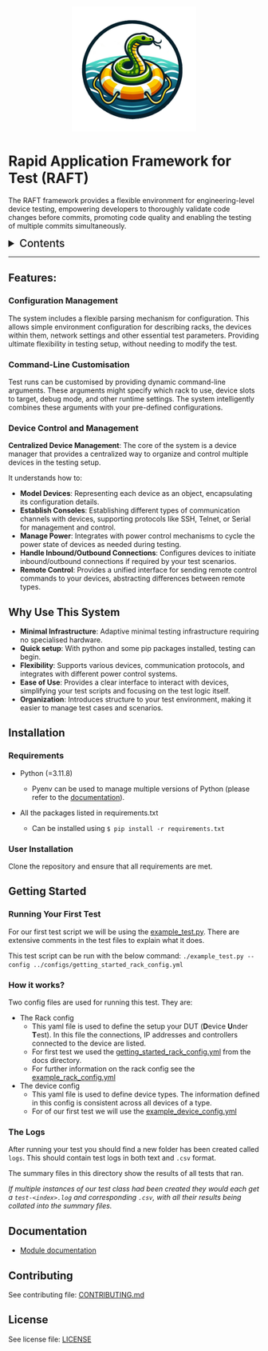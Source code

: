 <div style="text-align:center"><img src="./docs/images/RAFT_Logo_250.png"/></div>

# Rapid Application Framework for Test (RAFT)

The RAFT framework provides a flexible environment for engineering-level device testing, empowering developers to thoroughly validate code changes before commits, promoting code quality and enabling the testing of multiple commits simultaneously.


<details>
  <summary id=toc>Contents </summary>
  
  * [Features](#features)
  * [Why Use This System](#why-use-this-system)
  * [Installation](#installation)
    * [Requirements](#requirements)
    * [User Installation](#user-installation)
  * [Getting Started](#getting-started)
    * [Running Your First Test](#running-your-first-test)
    * [How it works?](#how-it-works)
    * [The Logs](#the-logs)
  * [Documentation](#documentation)
  * [Contributing](#contributing)
  * [License](#license)
</details>

---

## Features:

### Configuration Management

The system includes a flexible parsing mechanism for configuration. This allows simple environment configuration for describing racks, the devices within them, network settings and other essential test parameters. Providing ultimate flexibility in testing setup, without needing to modify the test.

### Command-Line Customisation

Test runs can be customised by providing dynamic command-line arguments. These arguments might specify which rack to use, device slots to target, debug mode, and other runtime settings. The system intelligently combines these arguments with your pre-defined configurations.

### Device Control and Management

**Centralized Device Management**: The core of the system is a device manager that provides a centralized way to organize and control multiple devices in the testing setup. 

It understands how to:
- **Model Devices**: Representing each device as an object, encapsulating its configuration details.
- **Establish Consoles**: Establishing different types of communication channels with devices, supporting protocols like SSH, Telnet, or Serial for management and control.
- **Manage Power**: Integrates with power control mechanisms to cycle the power state of devices as needed during testing.
- **Handle Inbound/Outbound Connections**: Configures devices to initiate inbound/outbound connections if required by your test scenarios.
- **Remote Control**: Provides a unified interface for sending remote control commands to your devices, abstracting differences between remote types.


## Why Use This System

- **Minimal Infrastructure**: Adaptive minimal testing infrastructure requiring no specialised hardware.
- **Quick setup**: With python and some pip packages installed, testing can begin.
- **Flexibility**: Supports various devices, communication protocols, and integrates with different power control systems.
- **Ease of Use**: Provides a clear interface to interact with devices, simplifying your test scripts and focusing on the test logic itself.
- **Organization**: Introduces structure to your test environment, making it easier to manage test cases and scenarios.

## Installation

### Requirements

- Python (=3.11.8)
    - Pyenv can be used to manage multiple versions of Python (please refer to the [documentation](https://github.com/pyenv/pyenv?tab=readme-ov-file#installation)).

- All the packages listed in requirements.txt
    - Can be installed using `$ pip install -r requirements.txt`

### User Installation

Clone the repository and ensure that all requirements are met.

## Getting Started

### Running Your First Test

For our first test script we will be using the [example_test.py](examples/tests/example_test.py). There are extensive comments in the test files to explain what it does.

This test script can be run with the below command:
`./example_test.py --config ../configs/getting_started_rack_config.yml`

### How it works?

Two config files are used for running this test. They are:

- The Rack config
  - This yaml file is used to define the setup your DUT (**D**evice **U**nder **T**est). In this file the connections, IP addresses and controllers connected to the device are listed.
  - For first test we used the [getting_started_rack_config.yml](examples/configs/getting_started_rack_config.yml) from the docs directory.
  - For further information on the rack config see the [example_rack_config.yml](examples/configs/example_rack_config.yml)
- The device config
  - This yaml file is used to define device types. The information defined in this config is consistent across all devices of a type.
  - For of our first test we will use the [example_device_config.yml](examples/configs/example_device_config.yml)

### The Logs

After running your test you should find a new folder has been created called `logs`. This should contain test logs in both text and `.csv` format.

The summary files in this directory show the results of all tests that ran.

*If multiple instances of our test class had been created they would each get a `test-<index>.log` and corresponding `.csv`, with all their results being collated into the summary files.*


## Documentation

- [Module documentation](docs/modules/interfaces.md)

## Contributing

See contributing file: [CONTRIBUTING.md](./CONTRIBUTING.md)

## License

See license file: [LICENSE](./LICENSE)



<style>
    #toc {
        font-size: 1.5em;
        font-weight: 500;
    }
</style>
